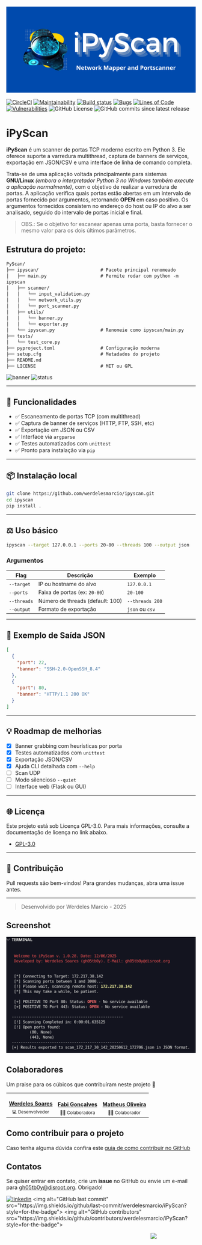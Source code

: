 ![Logo](images/iPyScan.png)

[![CircleCI](https://dl.circleci.com/status-badge/img/gh/werdelesmarcio/iPyScan/tree/main.svg?style=svg)](https://dl.circleci.com/status-badge/redirect/gh/werdelesmarcio/iPyScan/tree/main) [![Maintainability](https://api.codeclimate.com/v1/badges/925e54560e6c95a08675/maintainability)](https://codeclimate.com/github/werdelesmarcio/iPyScan/maintainability) [![Build status](https://ci.appveyor.com/api/projects/status/6136rh47g98a8cje?svg=true)](https://ci.appveyor.com/project/werdelesmarcio/iPyScan) [![Bugs](https://sonarcloud.io/api/project_badges/measure?project=werdelesmarcio_iPyScan&metric=bugs)](https://sonarcloud.io/summary/new_code?id=werdelesmarcio_iPyScan) [![Lines of Code](https://sonarcloud.io/api/project_badges/measure?project=werdelesmarcio_iPyScan&metric=ncloc)](https://sonarcloud.io/summary/new_code?id=werdelesmarcio_iPyScan) [![Vulnerabilities](https://sonarcloud.io/api/project_badges/measure?project=werdelesmarcio_iPyScan&metric=vulnerabilities)](https://sonarcloud.io/summary/new_code?id=werdelesmarcio_iPyScan) ![GitHub License](https://img.shields.io/github/license/werdelesmarcio/iPyScan) ![GitHub commits since latest release](https://img.shields.io/github/commits-since/werdelesmarcio/iPyScan/latest)

# iPyScan

**iPyScan** é um scanner de portas TCP moderno escrito em Python 3. Ele oferece suporte a varredura multithread, captura de banners de serviços, exportação em JSON/CSV e uma interface de linha de comando completa.

Trata-se de uma aplicação voltada principalmente para sistemas **GNU/Linux** _(embora o interpretador Python 3 no Windows também execute a aplicação normalmente)_, com o objetivo de realizar a varredura de portas. A aplicação verifica quais portas estão abertas em um intervalo de portas fornecido por argumentos, retornando **OPEN** em caso positivo.
Os argumentos fornecidos consistem no endereço do host ou IP do alvo a ser analisado, seguido do intervalo de portas inicial e final.

> OBS.: Se o objetivo for escanear apenas uma porta, basta fornecer o mesmo valor para os dois últimos parâmetros.

## Estrutura do projeto:

```
PyScan/
├── ipyscan/                       # Pacote principal renomeado
│   ├── main.py                    # Permite rodar com python -m ipyscan
│   ├── scanner/
│   │   └── input_validation.py
│   │   └── network_utils.py
│   │   └── port_scanner.py
│   ├── utils/
│   │   └── banner.py
│   │   └── exporter.py
│   └── ipyscan.py                 # Renomeie como ipyscan/main.py
├── tests/
│   └── test_core.py
├── pyproject.toml                 # Configuração moderna
├── setup.cfg                      # Metadados do projeto
├── README.md
├── LICENSE                        # MIT ou GPL
```

![banner](https://img.shields.io/badge/python-3.7%2B-blue)
![status](https://img.shields.io/badge/status-stable-brightgreen)

---

## 🚀 Funcionalidades

- ✅ Escaneamento de portas TCP (com multithread)
- ✅ Captura de banner de serviços (HTTP, FTP, SSH, etc)
- ✅ Exportação em JSON ou CSV
- ✅ Interface via `argparse`
- ✅ Testes automatizados com `unittest`
- ✅ Pronto para instalação via `pip`

---

## 📦 Instalação local

```bash
git clone https://github.com/werdelesmarcio/ipyscan.git
cd ipyscan
pip install .
```

---

## ⚖️ Uso básico

```bash
ipyscan --target 127.0.0.1 --ports 20-80 --threads 100 --output json
```

### Argumentos

| Flag        | Descrição                        | Exemplo         |
| ----------- | -------------------------------- | --------------- |
| `--target`  | IP ou hostname do alvo           | `127.0.0.1`     |
| `--ports`   | Faixa de portas (ex: `20-80`)    | `20-100`        |
| `--threads` | Número de threads (default: 100) | `--threads 200` |
| `--output`  | Formato de exportação            | `json` ou `csv` |

---

## 📅 Exemplo de Saída JSON

```json
[
  {
    "port": 22,
    "banner": "SSH-2.0-OpenSSH_8.4"
  },
  {
    "port": 80,
    "banner": "HTTP/1.1 200 OK"
  }
]
```

---

## 💡 Roadmap de melhorias

- [x] Banner grabbing com heurísticas por porta
- [x] Testes automatizados com `unittest`
- [x] Exportação JSON/CSV
- [x] Ajuda CLI detalhada com `--help`
- [ ] Scan UDP
- [ ] Modo silencioso `--quiet`
- [ ] Interface web (Flask ou GUI)

---

## 🌐 Licença

Este projeto está sob Licença GPL-3.0. Para mais informações, consulte a documentação de licença no link abaixo.

- [GPL-3.0](https://choosealicense.com/licenses/gpl-3.0/)

---

## 🚀 Contribuição

Pull requests são bem-vindos! Para grandes mudanças, abra uma issue antes.

---

> Desenvolvido por Werdeles Marcio - 2025

## Screenshot

![Example](images/Screenshot.png)

## Colaboradores

Um praise para os cúbicos que contribuíram neste projeto 👏

<div align=center>
<table border="0px">
  <tr>
    <td align="center"><a href="https://github.com/werdelesmarcio"><img style="border-radius: 50%;" src="https://avatars.githubusercontent.com/u/36682515?v=4" width="100px;" alt=""/><br /><b>Werdeles Soares</b></a><br /><sub>💻 Desenvolvedor</sub></td>
    <td align="center"><a href="https://github.com/fabi-goncalves"><img style="border-radius: 50%;" src="https://avatars.githubusercontent.com/u/186219541?v=4" width="100px;" alt=""/><br /><b>Fabi Gonçalves</b></a><br /><sub>👨‍💻 Colaboradora</sub></td>    
    <td align="center"><a href="https://github.com/matholiveira91"><img style="border-radius: 50%;" src="https://avatars.githubusercontent.com/u/37408291?v=4" width="100px;" alt=""/><br /><b>Matheus Oliveira</b></a><br /><sub>👨‍💻 Colaborador</sub></td>
  </tr>
</table>
</div>

## Como contribuir para o projeto

Caso tenha alguma dúvida confira este [guia de como contribuir no GitHub](./CONTRIBUTING.md)

## Contatos

Se quiser entrar em contato, crie um **issue** no GitHub ou envie um e-mail para gh05tb0y@disroot.org. Obrigado!

[![linkedin](https://img.shields.io/badge/linkedin-0A66C2?style=for-the-badge&logo=linkedin&logoColor=white)](<[https://www.linkedin.com/](https://www.linkedin.com/in/werdeles-soares/)>)
<img alt="GitHub last commit" src="https://img.shields.io/github/last-commit/werdelesmarcio/iPyScan?style=for-the-badge"> <img alt="GitHub contributors" src="https://img.shields.io/github/contributors/werdelesmarcio/iPyScan?style=for-the-badge">

<img src = "https://static.wikia.nocookie.net/lpunb/images/b/b1/Logo_Python.png" width =120 align="Right">
